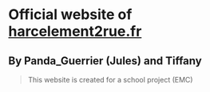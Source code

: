 # Official website of [harcelement2rue.fr](https://Harcelement2rue.fr/)
## By Panda_Guerrier (Jules) and Tiffany

> This website is created for a school project (EMC)

